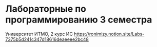 # Лабораторные по программированию 3 семестра
Университет ИТМО, 2 курс ИС
https://ronimizy.notion.site/Labs-7375b5d241c347d18616deaeeee2bc48
